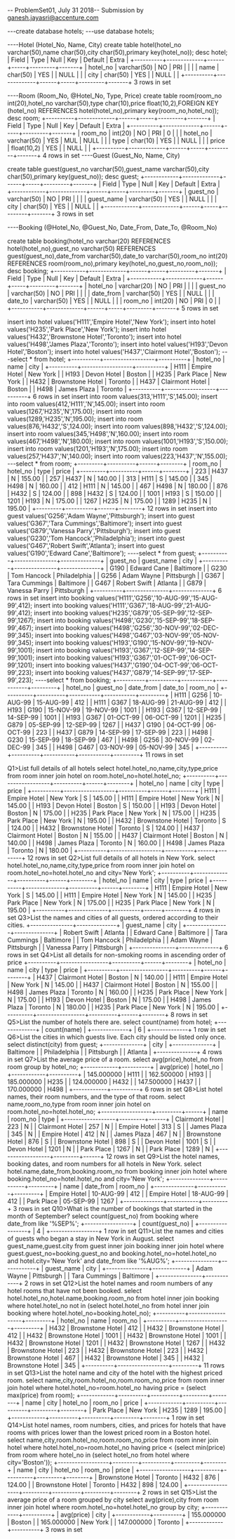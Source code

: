 -- ProblemSet01, July 31 2018--
Submission by ganesh.jayasri@accenture.com


---create database hotels;
 ---use database hotels;

----Hotel              (Hotel_No, Name, City)
create table hotel(hotel_no varchar(50),name char(50),city char(50),primary key(hotel_no));
desc hotel;
| Field    | Type        | Null | Key | Default | Extra |
+----------+-------------+------+-----+---------+-------+
| hotel_no | varchar(50) | NO   | PRI |         |       |
| name     | char(50)    | YES  |     | NULL    |       |
| city     | char(50)    | YES  |     | NULL    |       |
+----------+-------------+------+-----+---------+-------+
3 rows in set 

----Room               (Room_No, @Hotel_No, Type, Price)
create table room(room_no int(20),hotel_no varchar(50),type char(10),price float(10,2),FOREIGN KEY (hotel_no) REFERENCES hotel(hotel_no),primary key(room_no,hotel_no));
desc room;
+----------+-------------+------+-----+---------+-------+
| Field    | Type        | Null | Key | Default | Extra |
+----------+-------------+------+-----+---------+-------+
| room_no  | int(20)     | NO   | PRI | 0       |       |
| hotel_no | varchar(50) | YES  | MUL | NULL    |       |
| type     | char(10)    | YES  |     | NULL    |       |
| price    | float(10,2) | YES  |     | NULL    |       |
+----------+-------------+------+-----+---------+-------+
4 rows in set
----Guest              (Guest­_No, Name, City)

create table guest(guest_no varchar(50),guest_name varchar(50),city char(50),primary key(guest_no));
desc guest;
+------------+-------------+------+-----+---------+-------+
| Field      | Type        | Null | Key | Default | Extra |
+------------+-------------+------+-----+---------+-------+
| guest_no   | varchar(50) | NO   | PRI |         |       |
| guest_name | varchar(50) | YES  |     | NULL    |       |
| city       | char(50)    | YES  |     | NULL    |       |
+------------+-------------+------+-----+---------+-------+
3 rows in set

----Booking            (@Hotel_No, @Guest_No, Date_From, Date_To, @Room_No)

 create table booking(hotel_no varchar(20) REFERENCES hotel(hotel_no),guest_no varchar(50) REFERENCES guest(guest_no),date_from varchar(50),date_to varchar(50),room_no int(20) REFERENCES room(room_no),primary key(hotel_no,guest_no,room_no));
desc booking;
+-----------+-------------+------+-----+---------+-------+
| Field     | Type        | Null | Key | Default | Extra |
+-----------+-------------+------+-----+---------+-------+
| hotel_no  | varchar(20) | NO   | PRI |         |       |
| guest_no  | varchar(50) | NO   | PRI |         |       |
| date_from | varchar(50) | YES  |     | NULL    |       |
| date_to   | varchar(50) | YES  |     | NULL    |       |
| room_no   | int(20)     | NO   | PRI | 0       |       |
+-----------+-------------+------+-----+---------+-------+
5 rows in set

insert into hotel values('H111','Empire Hotel','New York');
insert into hotel values('H235','Park Place','New York');
insert into hotel values('H432','Brownstone Hotel','Toronto');
insert into hotel values('H498','James Plaza','Toronto');
insert into hotel values('H193','Devon Hotel','Boston');
insert into hotel values('H437','Clairmont Hotel','Boston');
---select * from hotel;
+----------+------------------+----------+
| hotel_no | name             | city     |
+----------+------------------+----------+
| H111     | Empire Hotel     | New York |
| H193     | Devon Hotel      | Boston   |
| H235     | Park Place       | New York |
| H432     | Brownstone Hotel | Toronto  |
| H437     | Clairmont Hotel  | Boston   |
| H498     | James Plaza      | Toronto  |
+----------+------------------+----------+
6 rows in set
insert into room values(313,'H111','S',145.00);
insert into room values(412,'H111','N',145.00);
insert into room values(1267,'H235','N',175.00);
insert into room values(1289,'H235','N',195.00);
insert into room values(876,'H432','S',124.00);
insert into room values(898,'H432','S',124.00);
insert into room values(345,'H498','N',160.00);
insert into room values(467,'H498','N',180.00);
insert into room values(1001,'H193','S',150.00);
insert into room values(1201,'H193','N',175.00);
insert into room values(257,'H437','N',140.00);
insert into room values(223,'H437','N',155.00);
---select * from room;
+---------+----------+------+--------+
| room_no | hotel_no | type | price  |
+---------+----------+------+--------+
|     223 | H437     | N    | 155.00 |
|     257 | H437     | N    | 140.00 |
|     313 | H111     | S    | 145.00 |
|     345 | H498     | N    | 160.00 |
|     412 | H111     | N    | 145.00 |
|     467 | H498     | N    | 180.00 |
|     876 | H432     | S    | 124.00 |
|     898 | H432     | S    | 124.00 |
|    1001 | H193     | S    | 150.00 |
|    1201 | H193     | N    | 175.00 |
|    1267 | H235     | N    | 175.00 |
|    1289 | H235     | N    | 195.00 |
+---------+----------+------+--------+
12 rows in set
insert into guest values('G256','Adam Wayne','Pittsburgh');
insert into guest values('G367','Tara Cummings','Baltimore');
insert into guest values('G879','Vanessa Parry','Pittsburgh');
insert into guest values('G230','Tom Hancock','Philadelphia');
insert into guest values('G467','Robert Swift','Atlanta');
insert into guest values('G190','Edward Cane','Baltimore');
----select * from guest;
+----------+---------------+--------------+
| guest_no | guest_name    | city         |
+----------+---------------+--------------+
| G190     | Edward Cane   | Baltimore    |
| G230     | Tom Hancock   | Philadelphia |
| G256     | Adam Wayne    | Pittsburgh   |
| G367     | Tara Cummings | Baltimore    |
| G467     | Robert Swift  | Atlanta      |
| G879     | Vanessa Parry | Pittsburgh   |
+----------+---------------+--------------+
6 rows in set
insert into booking values('H111','G256','10-AUG-99','15-AUG-99',412);
insert into booking values('H111','G367','18-AUG-99','21-AUG-99',412);
insert into booking values('H235','G879','05-SEP-99','12-SEP-99',1267);
insert into booking values('H498','G230','15-SEP-99','18-SEP-99',467);
insert into booking values('H498','G256','30-NOV-99','02-DEC-99',345);
insert into booking values('H498','G467','03-NOV-99','05-NOV-99',345);
insert into booking values('H193','G190','15-NOV-99','19-NOV-99',1001);
insert into booking values('H193','G367','12-SEP-99','14-SEP-99',1001);
insert into booking values('H193','G367','01-OCT-99','06-OCT-99',1201);
insert into booking values('H437','G190','04-OCT-99','06-OCT-99',223);
insert into booking values('H437','G879','14-SEP-99','17-SEP-99',223);
----select * from booking;
+----------+----------+-----------+-----------+---------+
| hotel_no | guest_no | date_from | date_to   | room_no |
+----------+----------+-----------+-----------+---------+
| H111     | G256     | 10-AUG-99 | 15-AUG-99 |     412 |
| H111     | G367     | 18-AUG-99 | 21-AUG-99 |     412 |
| H193     | G190     | 15-NOV-99 | 19-NOV-99 |    1001 |
| H193     | G367     | 12-SEP-99 | 14-SEP-99 |    1001 |
| H193     | G367     | 01-OCT-99 | 06-OCT-99 |    1201 |
| H235     | G879     | 05-SEP-99 | 12-SEP-99 |    1267 |
| H437     | G190     | 04-OCT-99 | 06-OCT-99 |     223 |
| H437     | G879     | 14-SEP-99 | 17-SEP-99 |     223 |
| H498     | G230     | 15-SEP-99 | 18-SEP-99 |     467 |
| H498     | G256     | 30-NOV-99 | 02-DEC-99 |     345 |
| H498     | G467     | 03-NOV-99 | 05-NOV-99 |     345 |
+----------+----------+-----------+-----------+---------+
11 rows in set


Q1>List full details of all hotels
 select hotel.hotel_no,name,city,type,price from room inner join hotel on room.hotel_no=hotel.hotel_no;
+----------+------------------+----------+------+--------+
| hotel_no | name             | city     | type | price  |
+----------+------------------+----------+------+--------+
| H111     | Empire Hotel     | New York | S    | 145.00 |
| H111     | Empire Hotel     | New York | N    | 145.00 |
| H193     | Devon Hotel      | Boston   | S    | 150.00 |
| H193     | Devon Hotel      | Boston   | N    | 175.00 |
| H235     | Park Place       | New York | N    | 175.00 |
| H235     | Park Place       | New York | N    | 195.00 |
| H432     | Brownstone Hotel | Toronto  | S    | 124.00 |
| H432     | Brownstone Hotel | Toronto  | S    | 124.00 |
| H437     | Clairmont Hotel  | Boston   | N    | 155.00 |
| H437     | Clairmont Hotel  | Boston   | N    | 140.00 |
| H498     | James Plaza      | Toronto  | N    | 160.00 |
| H498     | James Plaza      | Toronto  | N    | 180.00 |
+----------+------------------+----------+------+--------+
12 rows in set 
Q2>List full details of all hotels in New York.
select hotel.hotel_no,name,city,type,price from room inner join hotel on room.hotel_no=hotel.hotel_no and city='New York';
+----------+--------------+----------+------+--------+
| hotel_no | name         | city     | type | price  |
+----------+--------------+----------+------+--------+
| H111     | Empire Hotel | New York | S    | 145.00 |
| H111     | Empire Hotel | New York | N    | 145.00 |
| H235     | Park Place   | New York | N    | 175.00 |
| H235     | Park Place   | New York | N    | 195.00 |
+----------+--------------+----------+------+--------+
4 rows in set
Q3>List the names and cities of all guests, ordered according to their cities.
+---------------+--------------+
| guest_name    | city         |
+---------------+--------------+
| Robert Swift  | Atlanta      |
| Edward Cane   | Baltimore    |
| Tara Cummings | Baltimore    |
| Tom Hancock   | Philadelphia |
| Adam Wayne    | Pittsburgh   |
| Vanessa Parry | Pittsburgh   |
+---------------+--------------+
6 rows in set
Q4>List all details for non-smoking rooms in ascending order of price
+----------+-----------------+----------+------+--------+
| hotel_no | name            | city     | type | price  |
+----------+-----------------+----------+------+--------+
| H437     | Clairmont Hotel | Boston   | N    | 140.00 |
| H111     | Empire Hotel    | New York | N    | 145.00 |
| H437     | Clairmont Hotel | Boston   | N    | 155.00 |
| H498     | James Plaza     | Toronto  | N    | 160.00 |
| H235     | Park Place      | New York | N    | 175.00 |
| H193     | Devon Hotel     | Boston   | N    | 175.00 |
| H498     | James Plaza     | Toronto  | N    | 180.00 |
| H235     | Park Place      | New York | N    | 195.00 |
+----------+-----------------+----------+------+--------+
8 rows in set
Q5>List the number of hotels there are.
select count(name) from hotel;
+-------------+
| count(name) |
+-------------+
|           6 |
+-------------+
1 row in set
Q6>List the cities in which guests live. Each city should be listed only once.
 select distinct(city) from guest;
+--------------+
| city         |
+--------------+
| Baltimore    |
| Philadelphia |
| Pittsburgh   |
| Atlanta      |
+--------------+
4 rows in set
Q7>List the average price of a room.
 select avg(price),hotel_no from room group by hotel_no;
+------------+----------+
| avg(price) | hotel_no |
+------------+----------+
| 145.000000 | H111     |
| 162.500000 | H193     |
| 185.000000 | H235     |
| 124.000000 | H432     |
| 147.500000 | H437     |
| 170.000000 | H498     |
+------------+----------+
6 rows in set
Q8>List hotel names, their room numbers, and the type of that room.
select name,room_no,type from room inner join hotel on room.hotel_no=hotel.hotel_no;
+------------------+---------+------+
| name             | room_no | type |
+------------------+---------+------+
| Clairmont Hotel  |     223 | N    |
| Clairmont Hotel  |     257 | N    |
| Empire Hotel     |     313 | S    |
| James Plaza      |     345 | N    |
| Empire Hotel     |     412 | N    |
| James Plaza      |     467 | N    |
| Brownstone Hotel |     876 | S    |
| Brownstone Hotel |     898 | S    |
| Devon Hotel      |    1001 | S    |
| Devon Hotel      |    1201 | N    |
| Park Place       |    1267 | N    |
| Park Place       |    1289 | N    |
+------------------+---------+------+
12 rows in set
Q9>List the hotel names, booking dates, and room numbers for all hotels in New York.
select hotel.name,date_from,booking.room_no from booking inner join hotel where booking.hotel_no=hotel.hotel_no and city='New York';
+--------------+-----------+---------+
| name         | date_from | room_no |
+--------------+-----------+---------+
| Empire Hotel | 10-AUG-99 |     412 |
| Empire Hotel | 18-AUG-99 |     412 |
| Park Place   | 05-SEP-99 |    1267 |
+--------------+-----------+---------+
3 rows in set
Q10>What is the number of bookings that started in the month of September?
select count(guest_no) from booking where date_from like '%SEP%';
+-----------------+
| count(guest_no) |
+-----------------+
|               4 |
+-----------------+
1 row in set
Q11>List the names and cities of guests who began a stay in New York in August.
 select guest_name,guest.city from guest inner join booking inner join hotel where guest.guest_no=booking.guest_no and booking.hotel_no=hotel.hotel_no and hotel.city='New York' and date_from like '%AUG%';
+---------------+------------+
| guest_name    | city       |
+---------------+------------+
| Adam Wayne    | Pittsburgh |
| Tara Cummings | Baltimore  |
+---------------+------------+
2 rows in set
Q12>List the hotel names and room numbers of any hotel rooms that have not been booked.
 select hotel.hotel_no,hotel.name,booking.room_no from hotel inner join booking  where hotel.hotel_no  not in (select hotel.hotel_no from hotel inner join booking where hotel.hotel_no=booking.hotel_no);
+----------+------------------+---------+
| hotel_no | name             | room_no |
+----------+------------------+---------+
| H432     | Brownstone Hotel |     412 |
| H432     | Brownstone Hotel |     412 |
| H432     | Brownstone Hotel |    1001 |
| H432     | Brownstone Hotel |    1001 |
| H432     | Brownstone Hotel |    1201 |
| H432     | Brownstone Hotel |    1267 |
| H432     | Brownstone Hotel |     223 |
| H432     | Brownstone Hotel |     223 |
| H432     | Brownstone Hotel |     467 |
| H432     | Brownstone Hotel |     345 |
| H432     | Brownstone Hotel |     345 |
+----------+------------------+---------+
11 rows in set
Q13>List the hotel name and city of the hotel with the highest priced room.
select name,city,room.hotel_no,room.room_no,price from room inner join hotel where hotel.hotel_no=room.hotel_no having price = (select max(price) from room);
+------------+----------+----------+---------+--------+
| name       | city     | hotel_no | room_no | price  |
+------------+----------+----------+---------+--------+
| Park Place | New York | H235     |    1289 | 195.00 |
+------------+----------+----------+---------+--------+
1 row in set
Q14>List hotel names, room numbers, cities, and prices for hotels that have rooms with prices lower than the lowest priced room in a Boston hotel.
 select name,city,room.hotel_no,room.room_no,price from room inner join hotel where hotel.hotel_no=room.hotel_no having price < (select min(price) from room where hotel_no in (select hotel_no from hotel where city='Boston'));
+------------------+---------+----------+---------+--------+
| name             | city    | hotel_no | room_no | price  |
+------------------+---------+----------+---------+--------+
| Brownstone Hotel | Toronto | H432     |     876 | 124.00 |
| Brownstone Hotel | Toronto | H432     |     898 | 124.00 |
+------------------+---------+----------+---------+--------+
2 rows in set
Q15>List the average price of a room grouped by city
 select avg(price),city from room inner join hotel where room.hotel_no=hotel.hotel_no group by city;
+------------+----------+
| avg(price) | city     |
+------------+----------+
| 155.000000 | Boston   |
| 165.000000 | New York |
| 147.000000 | Toronto  |
+------------+----------+
3 rows in set

